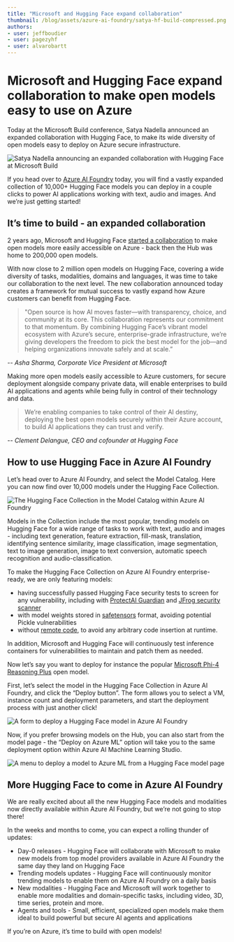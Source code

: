 ```yaml
---
title: "Microsoft and Hugging Face expand collaboration" 
thumbnail: /blog/assets/azure-ai-foundry/satya-hf-build-compressed.png
authors:
- user: jeffboudier
- user: pagezyhf
- user: alvarobartt
---
```


# Microsoft and Hugging Face expand collaboration to make open models easy to use on Azure

Today at the Microsoft Build conference, Satya Nadella announced an expanded collaboration with Hugging Face, to make its wide diversity of open models easy to deploy on Azure secure infrastructure.

<img src="https://huggingface.co/blog/assets/azure-ai-foundry/satya-hf-build-compressed.png" alt="Satya Nadella announcing an expanded collaboration with Hugging Face at Microsoft Build">

If you head over to [Azure AI Foundry](https://ai.azure.com) today, you will find a vastly expanded collection of 10,000+ Hugging Face models you can deploy in a couple clicks to power AI applications working with text, audio and images. And we’re just getting started!

## It’s time to build - an expanded collaboration

2 years ago, Microsoft and Hugging Face [started a collaboration](https://huggingface.co/blog/hugging-face-endpoints-on-azure) to make open models more easily accessible on Azure - back then the Hub was home to 200,000 open models.

With now close to 2 million open models on Hugging Face, covering a wide diversity of tasks, modalities, domains and languages, it was time to take our collaboration to the next level. The new collaboration announced today creates a framework for mutual success to vastly expand how Azure customers can benefit from Hugging Face.

> "Open source is how AI moves faster—with transparency, choice, and community at its core. This collaboration represents our commitment to that momentum. By combining Hugging Face’s vibrant model ecosystem with Azure’s secure, enterprise-grade infrastructure, we’re giving developers the freedom to pick the best model for the job—and helping organizations innovate safely and at scale.”

-- _Asha Sharma, Corporate Vice President at Microsoft_

Making more open models easily accessible to Azure customers, for secure deployment alongside company private data, will enable enterprises to build AI applications and agents while being fully in control of their technology and data.

> We’re enabling companies to take control of their AI destiny, deploying the best open models securely within their Azure account, to build AI applications they can trust and verify.

-- _Clement Delangue, CEO and cofounder at Hugging Face_

## How to use Hugging Face in Azure AI Foundry

Let’s head over to Azure AI Foundry, and select the Model Catalog. Here you can now find over 10,000 models under the Hugging Face Collection.

<img src="https://huggingface.co/datasets/huggingface/documentation-images/resolve/main/blog/azure-ai-foundry/azure-ai-foundry-collection.png" alt="The Hugging Face Collection in the Model Catalog within Azure AI Foundry">

Models in the Collection include the most popular, trending models on Hugging Face for a wide range of tasks to work with text, audio and images - including text generation, feature extraction, fill-mask, translation, identifying sentence similarity, image classification, image segmentation, text to image generation, image to text conversion, automatic speech recognition and audio-classification.

To make the Hugging Face Collection on Azure AI Foundry enterprise-ready, we are only featuring models:
- having successfully passed Hugging Face security tests to screen for any vulnerability, including with [ProtectAI Guardian](https://huggingface.co/docs/hub/en/security-protectai) and [JFrog security scanner](https://huggingface.co/docs/hub/en/security-jfrog)
- with model weights stored in [safetensors](https://huggingface.co/docs/safetensors/main/en/index) format, avoiding potential Pickle vulnerabilities
- without [remote code](https://huggingface.co/docs/transformers/main/en/models#custom-models), to avoid any arbitrary code insertion at runtime.

In addition, Microsoft and Hugging Face will continuously test inference containers for vulnerabilities to maintain and patch them as needed.

Now let’s say you want to deploy for instance the popular [Microsoft Phi-4 Reasoning Plus](https://huggingface.co/microsoft/Phi-4-reasoning-plus) open model. 

First, let’s select the model in the Hugging Face Collection in Azure AI Foundry, and click the “Deploy button”. The form allows you to select a VM, instance count and deployment parameters, and start the deployment process with just another click!

<img src="https://huggingface.co/datasets/huggingface/documentation-images/resolve/main/blog/azure-ai-foundry/azure-ai-foundry-deploy.png" alt="A form to deploy a Hugging Face model in Azure AI Foundry">

Now, if you prefer browsing models on the Hub, you can also start from the model page - the “Deploy on Azure ML” option will take you to the same deployment option within Azure AI Machine Learning Studio. 

<img src="https://huggingface.co/datasets/huggingface/documentation-images/resolve/main/blog/azure-ai-foundry/huggingface-hub-deploy-azure.png" alt="A menu to deploy a model to Azure ML from a Hugging Face model page">

## More Hugging Face to come in Azure AI Foundry

We are really excited about all the new Hugging Face models and modalities now directly available within Azure AI Foundry, but we’re not going to stop there!

In the weeks and months to come, you can expect a rolling thunder of updates:
- Day-0 releases - Hugging Face will collaborate with Microsoft to make new models from top model providers available in Azure AI Foundry the same day they land on Hugging Face
- Trending models updates - Hugging Face will continuously monitor trending models to enable them on Azure AI Foundry on a daily basis
- New modalities - Hugging Face and Microsoft will work together to enable more modalities and domain-specific tasks, including video, 3D, time series, protein and more.
- Agents and tools - Small, efficient, specialized open models make them ideal to build powerful but secure AI agents and applications

If you’re on Azure, it’s time to build with open models!
